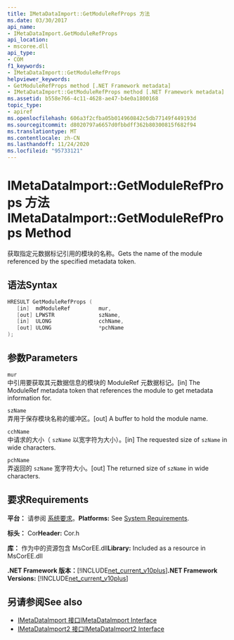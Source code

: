 ```yaml
---
title: IMetaDataImport::GetModuleRefProps 方法
ms.date: 03/30/2017
api_name:
- IMetaDataImport.GetModuleRefProps
api_location:
- mscoree.dll
api_type:
- COM
f1_keywords:
- IMetaDataImport::GetModuleRefProps
helpviewer_keywords:
- GetModuleRefProps method [.NET Framework metadata]
- IMetaDataImport::GetModuleRefProps method [.NET Framework metadata]
ms.assetid: b558e766-4c11-4628-ae47-b4e0a1800168
topic_type:
- apiref
ms.openlocfilehash: 606a3f2cfba05b014960842c5db77149f449193d
ms.sourcegitcommit: d8020797a6657d0fbbdff362b80300815f682f94
ms.translationtype: MT
ms.contentlocale: zh-CN
ms.lasthandoff: 11/24/2020
ms.locfileid: "95733121"
---
```

# <a name="imetadataimportgetmodulerefprops-method"></a><span data-ttu-id="6ca62-102">IMetaDataImport::GetModuleRefProps 方法</span><span class="sxs-lookup"><span data-stu-id="6ca62-102">IMetaDataImport::GetModuleRefProps Method</span></span>

<span data-ttu-id="6ca62-103">获取指定元数据标记引用的模块的名称。</span><span class="sxs-lookup"><span data-stu-id="6ca62-103">Gets the name of the module referenced by the specified metadata token.</span></span>  
  
## <a name="syntax"></a><span data-ttu-id="6ca62-104">语法</span><span class="sxs-lookup"><span data-stu-id="6ca62-104">Syntax</span></span>  
  
```cpp  
HRESULT GetModuleRefProps (  
   [in]  mdModuleRef         mur,  
   [out] LPWSTR              szName,
   [in]  ULONG               cchName,
   [out] ULONG               *pchName
);  
```  
  
## <a name="parameters"></a><span data-ttu-id="6ca62-105">参数</span><span class="sxs-lookup"><span data-stu-id="6ca62-105">Parameters</span></span>  

 `mur`  
 <span data-ttu-id="6ca62-106">中引用要获取其元数据信息的模块的 ModuleRef 元数据标记。</span><span class="sxs-lookup"><span data-stu-id="6ca62-106">[in] The ModuleRef metadata token that references the module to get metadata information for.</span></span>  
  
 `szName`  
 <span data-ttu-id="6ca62-107">弄用于保存模块名称的缓冲区。</span><span class="sxs-lookup"><span data-stu-id="6ca62-107">[out] A buffer to hold the module name.</span></span>  
  
 `cchName`  
 <span data-ttu-id="6ca62-108">中请求的大小（ `szName` 以宽字符为大小）。</span><span class="sxs-lookup"><span data-stu-id="6ca62-108">[in] The requested size of `szName` in wide characters.</span></span>  
  
 `pchName`  
 <span data-ttu-id="6ca62-109">弄返回的 `szName` 宽字符大小。</span><span class="sxs-lookup"><span data-stu-id="6ca62-109">[out] The returned size of `szName` in wide characters.</span></span>  
  
## <a name="requirements"></a><span data-ttu-id="6ca62-110">要求</span><span class="sxs-lookup"><span data-stu-id="6ca62-110">Requirements</span></span>  

 <span data-ttu-id="6ca62-111">**平台：** 请参阅 [系统要求](../../get-started/system-requirements.md)。</span><span class="sxs-lookup"><span data-stu-id="6ca62-111">**Platforms:** See [System Requirements](../../get-started/system-requirements.md).</span></span>  
  
 <span data-ttu-id="6ca62-112">**标头：** Cor</span><span class="sxs-lookup"><span data-stu-id="6ca62-112">**Header:** Cor.h</span></span>  
  
 <span data-ttu-id="6ca62-113">**库：** 作为中的资源包含 MsCorEE.dll</span><span class="sxs-lookup"><span data-stu-id="6ca62-113">**Library:** Included as a resource in MsCorEE.dll</span></span>  
  
 <span data-ttu-id="6ca62-114">**.NET Framework 版本：**[!INCLUDE[net_current_v10plus](../../../../includes/net-current-v10plus-md.md)]</span><span class="sxs-lookup"><span data-stu-id="6ca62-114">**.NET Framework Versions:** [!INCLUDE[net_current_v10plus](../../../../includes/net-current-v10plus-md.md)]</span></span>  
  
## <a name="see-also"></a><span data-ttu-id="6ca62-115">另请参阅</span><span class="sxs-lookup"><span data-stu-id="6ca62-115">See also</span></span>

- [<span data-ttu-id="6ca62-116">IMetaDataImport 接口</span><span class="sxs-lookup"><span data-stu-id="6ca62-116">IMetaDataImport Interface</span></span>](imetadataimport-interface.md)
- [<span data-ttu-id="6ca62-117">IMetaDataImport2 接口</span><span class="sxs-lookup"><span data-stu-id="6ca62-117">IMetaDataImport2 Interface</span></span>](imetadataimport2-interface.md)
